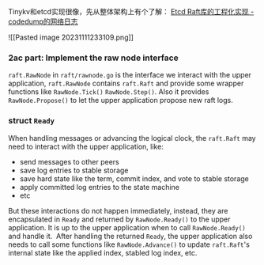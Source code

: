 Tinykv和etcd实现很像，先从整体架构上有个了解：
[Etcd Raft库的工程化实现 - codedump的网络日志](https://www.codedump.info/post/20210515-raft/#%E6%A6%82%E8%BF%B0)

![[Pasted image 20231111233109.png]]

### 2ac part: Implement the raw node interface

`raft.RawNode` in `raft/rawnode.go` is the interface we interact with the upper application, `raft.RawNode` contains `raft.Raft` and provide some wrapper functions like 
`RawNode.Tick()`
`RawNode.Step()`. 
Also it provides `RawNode.Propose()` 
to let the upper application propose new raft logs.

### struct `Ready` 

When handling messages or advancing the logical clock, the `raft.Raft` may need to interact with the upper application, like:
- send messages to other peers
- save log entries to stable storage
- save hard state like the term, commit index, and vote to stable storage
- apply committed log entries to the state machine
- etc

But these interactions do not happen immediately, instead, they are encapsulated in `Ready` and returned by `RawNode.Ready()` to the upper application. It is up to the upper application when to call `RawNode.Ready()` and handle it.  After handling the returned `Ready`, the upper application also needs to call some functions like `RawNode.Advance()` to update `raft.Raft`'s internal state like the applied index, stabled log index, etc.
